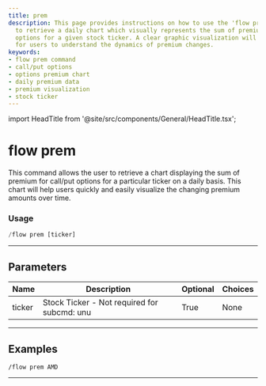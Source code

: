 ```yaml
---
title: prem
description: This page provides instructions on how to use the 'flow prem' command
  to retrieve a daily chart which visually represents the sum of premiums for call/put
  options for a given stock ticker. A clear graphic visualization will make it easier
  for users to understand the dynamics of premium changes.
keywords:
- flow prem command
- call/put options
- options premium chart
- daily premium data
- premium visualization
- stock ticker
---
```


import HeadTitle from '@site/src/components/General/HeadTitle.tsx';

<HeadTitle title="prem - Flow - Flow - Telegram - Reference | OpenBB Bot Docs" />

# flow prem

This command allows the user to retrieve a chart displaying the sum of premium for call/put options for a particular ticker on a daily basis. This chart will help users quickly and easily visualize the changing premium amounts over time.

### Usage

```python wordwrap
/flow prem [ticker]
```

---

## Parameters

| Name | Description | Optional | Choices |
| ---- | ----------- | -------- | ------- |
| ticker | Stock Ticker - Not required for subcmd: unu | True | None |


---

## Examples

```
/flow prem AMD
```

---
